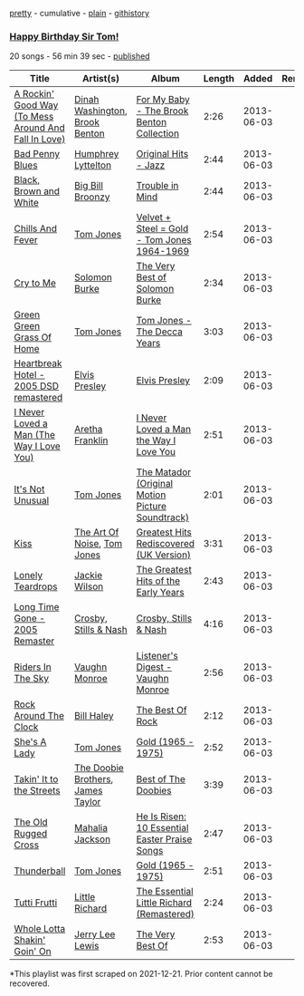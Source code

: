 [pretty](/playlists/pretty/5Ir6gs0eXKyPj3Qin8uEun.md) - cumulative - [plain](/playlists/plain/5Ir6gs0eXKyPj3Qin8uEun) - [githistory](https://github.githistory.xyz/mackorone/spotify-playlist-archive/blob/main/playlists/plain/5Ir6gs0eXKyPj3Qin8uEun)

### [Happy Birthday Sir Tom!](https://open.spotify.com/playlist/5Ir6gs0eXKyPj3Qin8uEun)

> 

20 songs - 56 min 39 sec - [published](https://open.spotify.com/playlist/0nr7BQ8ecAD3ZKxbn8t3Pk)

| Title | Artist(s) | Album | Length | Added | Removed |
|---|---|---|---|---|---|
| [A Rockin' Good Way \(To Mess Around And Fall In Love\)](https://open.spotify.com/track/2R6ICA0Ea44pGweRvxLknD) | [Dinah Washington](https://open.spotify.com/artist/32LHRiof0sa4taYew9i3Fa), [Brook Benton](https://open.spotify.com/artist/2ttm3uT0N1RN7vwKv1pQgh) | [For My Baby \- The Brook Benton Collection](https://open.spotify.com/album/5J9yQqYSQXZJYrA4uoMUfT) | 2:26 | 2013-06-03 |  |
| [Bad Penny Blues](https://open.spotify.com/track/4NQKjxwF4QmsMzPDBAozlu) | [Humphrey Lyttelton](https://open.spotify.com/artist/64rUsDFcuATcV1JyYn26mf) | [Original Hits \- Jazz](https://open.spotify.com/album/7w0BBD1iMMRbULd1MmV9Zv) | 2:44 | 2013-06-03 |  |
| [Black, Brown and White](https://open.spotify.com/track/6jqm55FdRW8T46rMUEUDn5) | [Big Bill Broonzy](https://open.spotify.com/artist/6HwigzRpuWoCZDqMOQc5eu) | [Trouble in Mind](https://open.spotify.com/album/6Mw3W9eOv939m6wxtBNz8Y) | 2:44 | 2013-06-03 |  |
| [Chills And Fever](https://open.spotify.com/track/1SLS2aNUBPqASI0Ura7y1U) | [Tom Jones](https://open.spotify.com/artist/1T0wRBO0CK0vK8ouUMqEl5) | [Velvet + Steel = Gold \- Tom Jones 1964\-1969](https://open.spotify.com/album/3UdJZSxSN2ol6z4840G4gM) | 2:54 | 2013-06-03 |  |
| [Cry to Me](https://open.spotify.com/track/2sCf9tz6LHByczuVT7rqIx) | [Solomon Burke](https://open.spotify.com/artist/4nts0oxMT67lVUoi5Kjxrb) | [The Very Best of Solomon Burke](https://open.spotify.com/album/6qnOfoAUz11fZ98GFilmKE) | 2:34 | 2013-06-03 |  |
| [Green Green Grass Of Home](https://open.spotify.com/track/5FEWoIwuseif9DQnxdoWB2) | [Tom Jones](https://open.spotify.com/artist/1T0wRBO0CK0vK8ouUMqEl5) | [Tom Jones \- The Decca Years](https://open.spotify.com/album/5Z8dvpv4uX3YBLM1xJR24O) | 3:03 | 2013-06-03 |  |
| [Heartbreak Hotel \- 2005 DSD remastered](https://open.spotify.com/track/4YpAvti84hmMqJwnAYawt5) | [Elvis Presley](https://open.spotify.com/artist/43ZHCT0cAZBISjO8DG9PnE) | [Elvis Presley](https://open.spotify.com/album/5viCjxb9beLq1gIdcDpzgZ) | 2:09 | 2013-06-03 |  |
| [I Never Loved a Man \(The Way I Love You\)](https://open.spotify.com/track/1hES47PrbU8GPTI5A9lsr0) | [Aretha Franklin](https://open.spotify.com/artist/7nwUJBm0HE4ZxD3f5cy5ok) | [I Never Loved a Man the Way I Love You](https://open.spotify.com/album/5WndWfzGwCkHzAbQXVkg2V) | 2:51 | 2013-06-03 |  |
| [It's Not Unusual](https://open.spotify.com/track/4cuB1Z3whEUoPLIjlHCkp3) | [Tom Jones](https://open.spotify.com/artist/1T0wRBO0CK0vK8ouUMqEl5) | [The Matador \(Original Motion Picture Soundtrack\)](https://open.spotify.com/album/3wvEZpTX8x2t3LNo2Q0a4k) | 2:01 | 2013-06-03 |  |
| [Kiss](https://open.spotify.com/track/2FfHmsF4tiZIhG468T63Sj) | [The Art Of Noise](https://open.spotify.com/artist/77zrvBORXcnTyysjjKRfBU), [Tom Jones](https://open.spotify.com/artist/1T0wRBO0CK0vK8ouUMqEl5) | [Greatest Hits Rediscovered \(UK Version\)](https://open.spotify.com/album/2P5Ig5LyuN4OP9XyUL2z50) | 3:31 | 2013-06-03 |  |
| [Lonely Teardrops](https://open.spotify.com/track/3LKw9vOh8tYsImRuaHiySz) | [Jackie Wilson](https://open.spotify.com/artist/4VnomLtKTm9Ahe1tZfmZju) | [The Greatest Hits of the Early Years](https://open.spotify.com/album/1ZyHuYQHfGW9WS0Ivi6NSM) | 2:43 | 2013-06-03 |  |
| [Long Time Gone \- 2005 Remaster](https://open.spotify.com/track/4LC7HgJQQpi9nDNvFpTaIF) | [Crosby, Stills & Nash](https://open.spotify.com/artist/2pdvghEHZJtgSXZ7cvNLou) | [Crosby, Stills & Nash](https://open.spotify.com/album/3m7nQ3mxkpE61tzgH8l1XD) | 4:16 | 2013-06-03 |  |
| [Riders In The Sky](https://open.spotify.com/track/3uikCgGPTFHbWDSOrrBq5g) | [Vaughn Monroe](https://open.spotify.com/artist/5TD3Mad384osX9K8DLkx7L) | [Listener's Digest \- Vaughn Monroe](https://open.spotify.com/album/3EEawQpqzDtc39cVVSej2T) | 2:56 | 2013-06-03 |  |
| [Rock Around The Clock](https://open.spotify.com/track/6eZ4AQ3S8caRHrfE3mWaRe) | [Bill Haley](https://open.spotify.com/artist/2XBzvyw3fwtZu4iUz12x0G) | [The Best Of Rock](https://open.spotify.com/album/5VtMEvBaxGv1pGTgV1Ujlg) | 2:12 | 2013-06-03 |  |
| [She's A Lady](https://open.spotify.com/track/7wUihHzj1WEH14nk1rQB6D) | [Tom Jones](https://open.spotify.com/artist/1T0wRBO0CK0vK8ouUMqEl5) | [Gold \(1965 \- 1975\)](https://open.spotify.com/album/50GJfvZmnEYkhOlAjKm5fk) | 2:52 | 2013-06-03 |  |
| [Takin' It to the Streets](https://open.spotify.com/track/1UBxiGQ2blRKft3csoK9H8) | [The Doobie Brothers](https://open.spotify.com/artist/39T6qqI0jDtSWWioX8eGJz), [James Taylor](https://open.spotify.com/artist/0vn7UBvSQECKJm2817Yf1P) | [Best of The Doobies](https://open.spotify.com/album/32xyhzHlGGsDvs1E7qihRA) | 3:39 | 2013-06-03 |  |
| [The Old Rugged Cross](https://open.spotify.com/track/4XGWJuRyb6SJmt39e5NLo7) | [Mahalia Jackson](https://open.spotify.com/artist/6QBUIuGCAJSAtefEY1EEdB) | [He Is Risen: 10 Essential Easter Praise Songs](https://open.spotify.com/album/7CZMCcXjT7JVA73NhSzXzO) | 2:47 | 2013-06-03 |  |
| [Thunderball](https://open.spotify.com/track/1UTXlPPLMsjvjdjIQw6Tzh) | [Tom Jones](https://open.spotify.com/artist/1T0wRBO0CK0vK8ouUMqEl5) | [Gold \(1965 \- 1975\)](https://open.spotify.com/album/50GJfvZmnEYkhOlAjKm5fk) | 2:51 | 2013-06-03 |  |
| [Tutti Frutti](https://open.spotify.com/track/17nFSc5cJ3AHKt7qsGFtsz) | [Little Richard](https://open.spotify.com/artist/4xls23Ye9WR9yy3yYMpAMm) | [The Essential Little Richard \(Remastered\)](https://open.spotify.com/album/4IxwByzyIrvhcy8VxG2zF0) | 2:24 | 2013-06-03 |  |
| [Whole Lotta Shakin' Goin' On](https://open.spotify.com/track/3LUHtV6F7IHAOognkvcEKv) | [Jerry Lee Lewis](https://open.spotify.com/artist/2zyz0VJqrDXeFDIyrfVXSo) | [The Very Best Of](https://open.spotify.com/album/71dF2PBGuJ8iPlLblf9exZ) | 2:53 | 2013-06-03 |  |

\*This playlist was first scraped on 2021-12-21. Prior content cannot be recovered.
